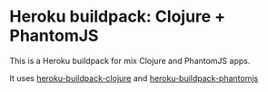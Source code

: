 # Heroku buildpack: Clojure + PhantomJS

This is a Heroku buildpack for mix Clojure and PhantomJS apps.

It uses [heroku-buildpack-clojure](https://github.com/heroku/heroku-buildpack-clojure) and [heroku-buildpack-phantomjs](https://github.com/stomita/heroku-buildpack-phantomjs)


